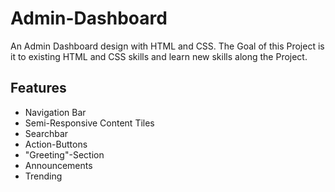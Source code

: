 # Admin-Dashboard
An Admin Dashboard design with HTML and CSS. The Goal of this Project is it to existing HTML and CSS skills and learn new skills along the Project.

## Features

- Navigation Bar
- Semi-Responsive Content Tiles
- Searchbar 
- Action-Buttons
- "Greeting"-Section
- Announcements
- Trending

